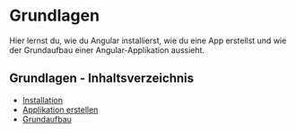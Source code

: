 # Grundlagen

Hier lernst du, wie du Angular installierst, wie du eine App erstellst und wie der Grundaufbau einer Angular-Applikation aussieht.

## Grundlagen - Inhaltsverzeichnis

- [Installation](Installation.md)
- [Applikation erstellen](Applikation-erstellen.md)
- [Grundaufbau](Grundaufbau.md)
